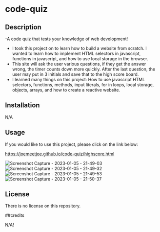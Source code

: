 # code-quiz

## Description

-A code quiz that tests your knowledge of web development!

- I took this project on to learn how to build a website from scratch. I wanted to learn how to implement HTML selectors in javascript, functions in javascript, and how to use local storage in the browser.  
- This site will ask the user various questions, if they get the answer wrong, the timer counts down more quickly. After the last question, the user may put in 3 initials and save that to the high score board.
- I learned many things on this project: How to use javascript HTML selectors, functions, methods, input literals, for in loops, local storage, objects, arrays, and how to create a reactive website. 

## Installation

N/A

## Usage

If you would like to use this project, please click on the link below: 

https://joemeetjoe.github.io/code-quiz/highscore.html

![Screenshot Capture - 2023-01-05 - 21-49-03](https://user-images.githubusercontent.com/119348225/210920109-32929f33-b8fb-4e01-b399-2bad8d1f567b.png)
![Screenshot Capture - 2023-01-05 - 21-49-32](https://user-images.githubusercontent.com/119348225/210920116-8aaaa328-1da6-4f90-aee0-69de5fbb009e.png)
![Screenshot Capture - 2023-01-05 - 21-49-53](https://user-images.githubusercontent.com/119348225/210920122-7d05d9e7-c7f4-47b6-9236-89b41ee2be82.png)
![Screenshot Capture - 2023-01-05 - 21-50-37](https://user-images.githubusercontent.com/119348225/210920134-f2056854-a980-47cb-8736-a9f7529208b5.png)





## License

There is no license on this repository. 

##credits

N/A!


